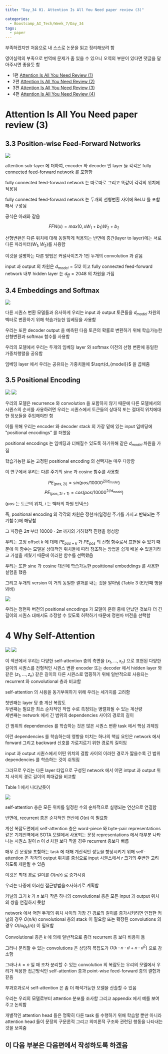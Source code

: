 ```yaml
---
title: "Day_34 01. Attention Is All You Need paper review (3)"

categories:
  - Boostcamp_AI_Tech/Week_7/Day_34
tags:
  - paper
---
```


부족하겠지만 처음으로 내 스스로 논문을 읽고 정리해보려 함

영어실력의 부족으로 번역에 문제가 좀 있을 수 있으니 오역의 부분이 있다면 댓글을 달아주시면 좋을듯 함
  
- 1편 [Attention Is All You Need Review (1)]({{site.url}}/boostcamp_ai_tech/week_7/day_32/01.-Attention-Is-All-You-Need-paper-reveiw-(1)/)
- 2편 [Attention Is All You Need Review (2)]({{site.url}}/boostcamp_ai_tech/week_7/day_33/01.-Attention-Is-All-You-Need-paper-reveiw-(2)/)
- 3편 [Attention Is All You Need Review (3)]({{site.url}}/boostcamp_ai_tech/week_7/day_34/01.-Attention-Is-All-You-Need-paper-reveiw-(3)/)
- 4편 [Attention Is All You Need Review (4)]({{site.url}}/boostcamp_ai_tech/week_8/day_36/01.-Attention-Is-All-You-Need-paper-reveiw-(4)/)

# Attention Is All You Need paper review (3)

## 3.3 Position-wise Feed-Forward Networks

![]({{site.url}}/assets/images/ebc64d37.png)

attention sub-layer 에 더하여, encoder 와 decoder 안 layer 들 각각은 fully connected feed-forward network 를 포함함

fully connected feed-forward network 는 따로따로 그리고 똑같이 각각의 위치에 적용됨

fully connected feed-forward network 는 두개의 선형변환 사이에 ReLU 를 포함해서 구성됨

공식은 아래와 같음

$$FFN(x) = max(0, xW_1 + b_1)W_2 + b_2$$

선형변환은 다른 위치에 대해 동일하게 적용되는 반면에 층간(layer to layer)에는 서로 다른 파라미터($W_1, W_2$)를 사용함

이것을 설명하는 다른 방법은 커널사이즈가 1인 두개의 convolution 과 같음

input 과 output 의 차원은 $d_{model} = 512$ 이고 fully connected feed-forward network 내부 hidden layer 는
$d_{ff} = 2048$ 의 차원을 가짐

## 3.4 Embeddings and Softmax

![]({{site.url}}/assets/images/fbdf2cc1.png)

다른 시퀀스 변환 모델들과 유사하게 우리는 input 과 output 토큰들을 $d_{model}$ 차원의 벡터로 변환하기 위해 학습가능한 임베딩을
사용함

우리는 또한 decoder output 을 예측된 다음 토큰의 확률로 변환하기 위해 학습가능한 선형변환과 softmax 함수를 사용함

우리의 모델에서 우리는 두개의 임베딩 layer 와 softmax 이전의 선형 변환에 동일한 가중치행렬을 공유함

임베딩 layer 에서 우리는 공유되는 가중치들에 $\sqrt{d_{model}}$ 을 곱해줌

## 3.5 Positional Encoding

![]({{site.url}}/assets/images/e2340047.png)
![]({{site.url}}/assets/images/668d337c.png)

우리의 모델은 recurrence 와 convolution 을 포함하지 않기 때문에 다른 모델에서의 시퀀스의 순서를 사용하려면 
우리는 시퀀스에서 토큰들의 상대적 또는 절대적 위치에대한 정보들을 주입해야만 함

이를 위해 우리는 encoder 와 decoder stack 의 가장 밑에 있는 input 임베딩에 "positional encodings" 를 더했음

positional encodings 는 임베딩과 더해질수 있도록 하기위해 같은 $d_{model}$ 차원을 가짐

학습가능한 또는 고정된 positional encoding 의 선택지는 매우 다양함

이 연구에서 우리는 다른 주기의 sine 과 cosine 함수를 사용함

$$ PE_{(pos, 2i)} = sin(pos/10000^{2i/d_{model}}) $$
$$ PE_{(pos, 2i+1)} = cos(pos/10000^{2i/d_{model}}) $$

($pos$ 는 토큰의 위치, $i$ 는 벡터의 차원 인덱스)

즉, positional encoding 의 각각의 차원은 정현파(일정한 주기를 가지고 반복되는 주기함수)에 해당함

그 파장은 2$\pi$ 부터 10000 $\cdot$ 2$\pi$ 까지의 기하학적 진행을 형성함

우리는 고정 offset $k$ 에 대해 $PE_{pos+k}$ 가 $PE_{pos}$ 의 선형 함수로서 표현될 수 있기 때문에 
이 함수는 모델울 상대적인 위치들에 따라 참조하는 방법을 쉽게 배울 수 있을거라고 가설을 세웠기 때문에 이러한 함수를 선택했음

우리는 또한 sine 과 cosine 대신에 학습가능한 posittional embeddings 를 사용한 실험을 했음

그리고 두개의 version 이 거의 동일한 결과를 내는 것을 알아냄 (Table 3 (E)번째 행을 봐바)

![]({{site.url}}/assets/images/0b3e11de.png)

우리는 정현파 버전의 positional encodings 가 모델이 훈련 중에 만났던 것보다 더 긴 길이의 시퀀스 대해서도 추정할 수 있도록
허락하기 때문에 정현파 버전을 선택함

# 4 Why Self-Attention

![]({{site.url}}/assets/images/622e0dc4.png)
![]({{site.url}}/assets/images/231357a1.png)

이 섹션에서 우리는 다양한 self-attention 층의 측면을 $(x_1, ..., x_n)$ 으로 표현된 다양한길이의 시퀀스를
전형적인 시퀀스 변환 encoder 또는 decoder 에서 hidden layer 와 같은 $(z_1, ..., z_n)$ 같은 길이의 다른 시퀀스로 맵핑하기 위해 
일반적으로 사용되는 recurrent 와 convolutional 층과 비교함

self-attention 의 사용을 동기부여하기 위해 우리는 세가지를 고려함

첫번째는 layer 당 총 계산 복잡도  
두번째는 필요한 최소 순차적인 작업 수로 측정되는 병렬화될 수 있는 계산량  
세번째는 network 에서 긴 범위의 dependencies 사이의 경로의 길이

긴 범위의 dependencies 를 학습하는 것은 많은 시퀀스 변환 task 에서 핵심 과제임

이런 dependencies 를 학습하는데 영향을 미치는 하나의 핵심 요인은 network 에서 forward 그리고 backward 신호를 
가로지르기 위한 경로의 길이임

input 과 output 시퀀스에서 어떤 위치의 결합 사이의 이러한 경로가 짧을수록 긴 범위 dependencies 를 학습하는 것이 쉬워짐

그러므로 우리는 다른 layer 타입으로 구성된 network 에서 어떤 intput 과 output 위치 사이의 경로 길이의 최대값을 비교함

Table 1 에서 나타났듯이 

![]({{site.url}}/assets/images/77010637.png)

self-attention 층은 모든 위치를 일정한 수의 순차적으로 실행되는 연산으로 연결함

반면에, recurrent 층은 순차적인 연산에 $O(n)$ 이 필요함

계산 복잡도면에서 self-attention 층은 word-piece 와 byte-pair representations 같은 기계번역에서 SOTA 모델에서
사용되는 문장 representations 에서 대부분 나타나는 시퀀스 길이 $n$ 이 $d$ 차원 보다 작을 경우 recurrent 층보다 빠름

매우 긴 문장을 포함하는 task 에 대해 계산적인 성능을 향상시키기 위해 self-attention 은 각각의 output 위치를 중심으로 
input 시퀀스에서 $r$ 크기의 주변만 고려하도록 제한될 수 있음

이것은 최대 경로 길이를 $O(n/r)$ 로 증가시킴

우리는 나중에 이러한 접근방법을조사하기로 계획함

커널의 크기 $k$ 가 $n$ 보다 작은 하나의 convolutional 층은 모든 input 과 output 위치의 쌍을 연결하지 못함

network 에서 어떤 두개의 위치 사이의 가장 긴 경로의 길이를 증가시키려면 
인접한 커널의 경우 $O(n/k)$ convolutional 층의 stack 이 필요함 
또는 확장된 convolutions 의 경우 $O(log_k(n))$ 이 필요함

Convolutional 층은 $k$ 에 의해 일반적으로 좀더 recurrent 층 보다 비용이 듦

그러나 분리할 수 있는 convolutions 은 상당히 복잡도가 $O(k \cdot n \cdot d + n \cdot d^2)$ 으로 감소함

그러나 $k = n$ 일 때 조차 분리할 수 있는 convolution 의 복잡도는 우리의 모델에서 우리가 적용한 접근방식인 
self-attention 층과 point-wise feed-forward 층의 결합과 같음

부과효과로서 self-attention 은 좀 더 해석가능한 모델을 산출할 수 있음

우리는 우리의 모델로부터 attention 분포를 조사함 그리고 appendix 에서 예를 보여주고 논의함

개별적인 attention head 들은 명확히 다른 task 를 수행하기 위해 학습할 뿐만 아니라 
attention head 들이 문장의 구문론적 그리고 의미론적 구조와 관련된 행동을 나타내는 것을 보여줌

## 이 다음 부분은 다음편에서 작성하도록 하겠음



